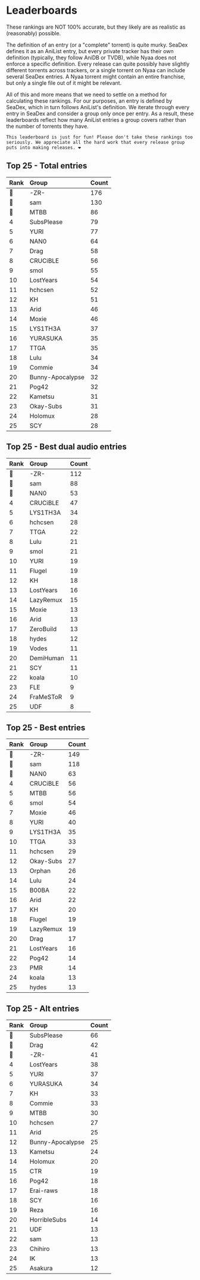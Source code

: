 # Leaderboards

These rankings are NOT 100% accurate, but they likely are as realistic as (reasonably) possible.

The definition of an entry (or a "complete" torrent) is quite murky. SeaDex defines it as an AniList entry, but every private tracker has their own definition (typically, they follow AniDB or TVDB), while Nyaa does not enforce a specific definition. Every release can quite possibly have slightly different torrents across trackers, or a single torrent on Nyaa can include several SeaDex entries. A Nyaa torrent might contain an entire franchise, but only a single file out of it might be relevant.

All of this and more means that we need to settle on a method for calculating these rankings. For our purposes, an entry is defined by SeaDex, which in turn follows AniList's definition. We iterate through every entry in SeaDex and consider a group only once per entry. As a result, these leaderboards reflect how many AniList entries a group covers rather than the number of torrents they have.

```{note}
This leaderboard is just for fun! Please don't take these rankings too seriously. We appreciate all the hard work that every release group puts into making releases. ❤️
```

## Top 25 - Total entries

| Rank | Group            | Count |
| :----| :----------------| :-----|
| 🥇   | -ZR-             | 176   |
| 🥈   | sam              | 130   |
| 🥉   | MTBB             | 86    |
| 4    | SubsPlease       | 79    |
| 5    | YURI             | 77    |
| 6    | NAN0             | 64    |
| 7    | Drag             | 58    |
| 8    | CRUCiBLE         | 56    |
| 9    | smol             | 55    |
| 10   | LostYears        | 54    |
| 11   | hchcsen          | 52    |
| 12   | KH               | 51    |
| 13   | Arid             | 46    |
| 14   | Moxie            | 46    |
| 15   | LYS1TH3A         | 37    |
| 16   | YURASUKA         | 35    |
| 17   | TTGA             | 35    |
| 18   | Lulu             | 34    |
| 19   | Commie           | 34    |
| 20   | Bunny-Apocalypse | 32    |
| 21   | Pog42            | 32    |
| 22   | Kametsu          | 31    |
| 23   | Okay-Subs        | 31    |
| 24   | Holomux          | 28    |
| 25   | SCY              | 28    |

## Top 25 - Best dual audio entries

| Rank | Group     | Count |
| :----| :---------| :-----|
| 🥇   | -ZR-      | 112   |
| 🥈   | sam       | 88    |
| 🥉   | NAN0      | 53    |
| 4    | CRUCiBLE  | 47    |
| 5    | LYS1TH3A  | 34    |
| 6    | hchcsen   | 28    |
| 7    | TTGA      | 22    |
| 8    | Lulu      | 21    |
| 9    | smol      | 21    |
| 10   | YURI      | 19    |
| 11   | Flugel    | 19    |
| 12   | KH        | 18    |
| 13   | LostYears | 16    |
| 14   | LazyRemux | 15    |
| 15   | Moxie     | 13    |
| 16   | Arid      | 13    |
| 17   | ZeroBuild | 13    |
| 18   | hydes     | 12    |
| 19   | Vodes     | 11    |
| 20   | DemiHuman | 11    |
| 21   | SCY       | 11    |
| 22   | koala     | 10    |
| 23   | FLE       | 9     |
| 24   | FraMeSToR | 9     |
| 25   | UDF       | 8     |

## Top 25 - Best entries

| Rank | Group     | Count |
| :----| :---------| :-----|
| 🥇   | -ZR-      | 149   |
| 🥈   | sam       | 118   |
| 🥉   | NAN0      | 63    |
| 4    | CRUCiBLE  | 56    |
| 5    | MTBB      | 56    |
| 6    | smol      | 54    |
| 7    | Moxie     | 46    |
| 8    | YURI      | 40    |
| 9    | LYS1TH3A  | 35    |
| 10   | TTGA      | 33    |
| 11   | hchcsen   | 29    |
| 12   | Okay-Subs | 27    |
| 13   | Orphan    | 26    |
| 14   | Lulu      | 24    |
| 15   | B00BA     | 22    |
| 16   | Arid      | 22    |
| 17   | KH        | 20    |
| 18   | Flugel    | 19    |
| 19   | LazyRemux | 19    |
| 20   | Drag      | 17    |
| 21   | LostYears | 16    |
| 22   | Pog42     | 14    |
| 23   | PMR       | 14    |
| 24   | koala     | 13    |
| 25   | hydes     | 13    |

## Top 25 - Alt entries

| Rank | Group            | Count |
| :----| :----------------| :-----|
| 🥇   | SubsPlease       | 66    |
| 🥈   | Drag             | 42    |
| 🥉   | -ZR-             | 41    |
| 4    | LostYears        | 38    |
| 5    | YURI             | 37    |
| 6    | YURASUKA         | 34    |
| 7    | KH               | 33    |
| 8    | Commie           | 33    |
| 9    | MTBB             | 30    |
| 10   | hchcsen          | 27    |
| 11   | Arid             | 25    |
| 12   | Bunny-Apocalypse | 25    |
| 13   | Kametsu          | 24    |
| 14   | Holomux          | 20    |
| 15   | CTR              | 19    |
| 16   | Pog42            | 18    |
| 17   | Erai-raws        | 18    |
| 18   | SCY              | 16    |
| 19   | Reza             | 16    |
| 20   | HorribleSubs     | 14    |
| 21   | UDF              | 13    |
| 22   | sam              | 13    |
| 23   | Chihiro          | 13    |
| 24   | IK               | 13    |
| 25   | Asakura          | 12    |
